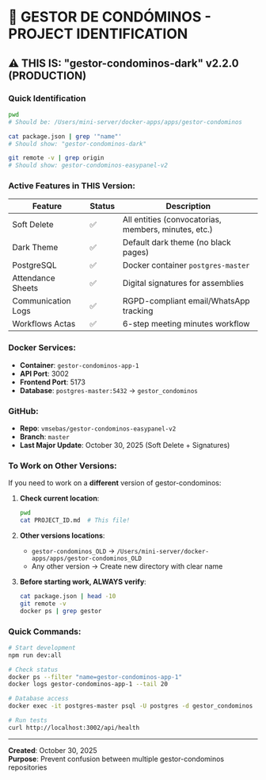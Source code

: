 # 🏢 GESTOR DE CONDÓMINOS - PROJECT IDENTIFICATION

## ⚠️ THIS IS: "gestor-condominos-dark" v2.2.0 (PRODUCTION)

### Quick Identification
```bash
pwd
# Should be: /Users/mini-server/docker-apps/apps/gestor-condominos

cat package.json | grep '"name"'
# Should show: "gestor-condominos-dark"

git remote -v | grep origin
# Should show: gestor-condominos-easypanel-v2
```

### Active Features in THIS Version:
| Feature | Status | Description |
|---------|--------|-------------|
| Soft Delete | ✅ | All entities (convocatorias, members, minutes, etc.) |
| Dark Theme | ✅ | Default dark theme (no black pages) |
| PostgreSQL | ✅ | Docker container `postgres-master` |
| Attendance Sheets | ✅ | Digital signatures for assemblies |
| Communication Logs | ✅ | RGPD-compliant email/WhatsApp tracking |
| Workflows Actas | ✅ | 6-step meeting minutes workflow |

### Docker Services:
- **Container**: `gestor-condominos-app-1`
- **API Port**: 3002
- **Frontend Port**: 5173
- **Database**: `postgres-master:5432` → `gestor_condominos`

### GitHub:
- **Repo**: `vmsebas/gestor-condominos-easypanel-v2`
- **Branch**: `master`
- **Last Major Update**: October 30, 2025 (Soft Delete + Signatures)

### To Work on Other Versions:
If you need to work on a **different** version of gestor-condominos:

1. **Check current location**:
   ```bash
   pwd
   cat PROJECT_ID.md  # This file!
   ```

2. **Other versions locations**:
   - `gestor-condominos_OLD` → `/Users/mini-server/docker-apps/apps/gestor-condominos_OLD`
   - Any other version → Create new directory with clear name

3. **Before starting work, ALWAYS verify**:
   ```bash
   cat package.json | head -10
   git remote -v
   docker ps | grep gestor
   ```

### Quick Commands:
```bash
# Start development
npm run dev:all

# Check status
docker ps --filter "name=gestor-condominos-app-1"
docker logs gestor-condominos-app-1 --tail 20

# Database access
docker exec -it postgres-master psql -U postgres -d gestor_condominos

# Run tests
curl http://localhost:3002/api/health
```

---
**Created**: October 30, 2025  
**Purpose**: Prevent confusion between multiple gestor-condominos repositories
